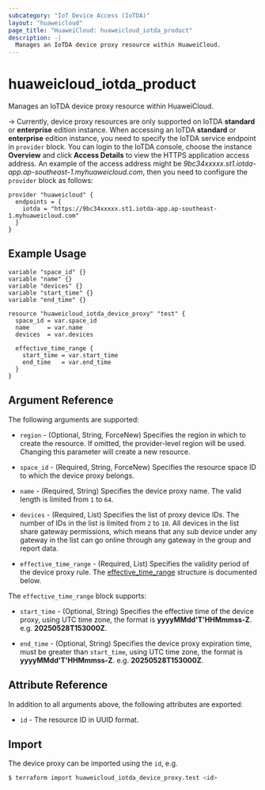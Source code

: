 ```yaml
---
subcategory: "IoT Device Access (IoTDA)"
layout: "huaweicloud"
page_title: "HuaweiCloud: huaweicloud_iotda_product"
description: -|
  Manages an IoTDA device proxy resource within HuaweiCloud.
---
```


# huaweicloud_iotda_product

Manages an IoTDA device proxy resource within HuaweiCloud.

-> Currently, device proxy resources are only supported on IoTDA **standard** or **enterprise** edition instance.
  When accessing an IoTDA **standard** or **enterprise** edition instance, you need to specify
  the IoTDA service endpoint in `provider` block.
  You can login to the IoTDA console, choose the instance **Overview** and click **Access Details**
  to view the HTTPS application access address. An example of the access address might be
  *9bc34xxxxx.st1.iotda-app.ap-southeast-1.myhuaweicloud.com*, then you need to configure the
  `provider` block as follows:

  ```hcl
  provider "huaweicloud" {
    endpoints = {
      iotda = "https://9bc34xxxxx.st1.iotda-app.ap-southeast-1.myhuaweicloud.com"
    }
  }
  ```

## Example Usage

```hcl
variable "space_id" {}
variable "name" {}
variable "devices" {}
variable "start_time" {}
variable "end_time" {}

resource "huaweicloud_iotda_device_proxy" "test" {
  space_id = var.space_id
  name     = var.name
  devices  = var.devices

  effective_time_range {
    start_time = var.start_time
    end_time   = var.end_time
  }
}
```

## Argument Reference

The following arguments are supported:

* `region` - (Optional, String, ForceNew) Specifies the region in which to create the resource.
  If omitted, the provider-level region will be used. Changing this parameter will create a new resource.

* `space_id` - (Required, String, ForceNew) Specifies the resource space ID to which the device proxy belongs.

* `name` - (Required, String) Specifies the device proxy name. The valid length is limited from `1` to `64`.

* `devices` - (Required, List) Specifies the list of proxy device IDs. The number of IDs in the list is limited from
  `2` to `10`. All devices in the list share gateway permissions, which means that any sub device under any gateway in
  the list can go online through any gateway in the group and report data.

* `effective_time_range` - (Required, List) Specifies the validity period of the device proxy rule.
  The [effective_time_range](#IoTDA_effective_time_range) structure is documented below.

<a name="IoTDA_effective_time_range"></a>
The `effective_time_range` block supports:

* `start_time` - (Optional, String) Specifies the effective time of the device proxy, using UTC time zone,
  the format is **yyyyMMdd'T'HHMmmss-Z**. e.g. **20250528T153000Z**.

* `end_time` - (Optional, String) Specifies the device proxy expiration time, must be greater than `start_time`,
  using UTC time zone, the format is **yyyyMMdd'T'HHMmmss-Z**. e.g. **20250528T153000Z**.

## Attribute Reference

In addition to all arguments above, the following attributes are exported:

* `id` - The resource ID in UUID format.

## Import

The device proxy can be imported using the `id`, e.g.

```bash
$ terraform import huaweicloud_iotda_device_proxy.test <id>
```
